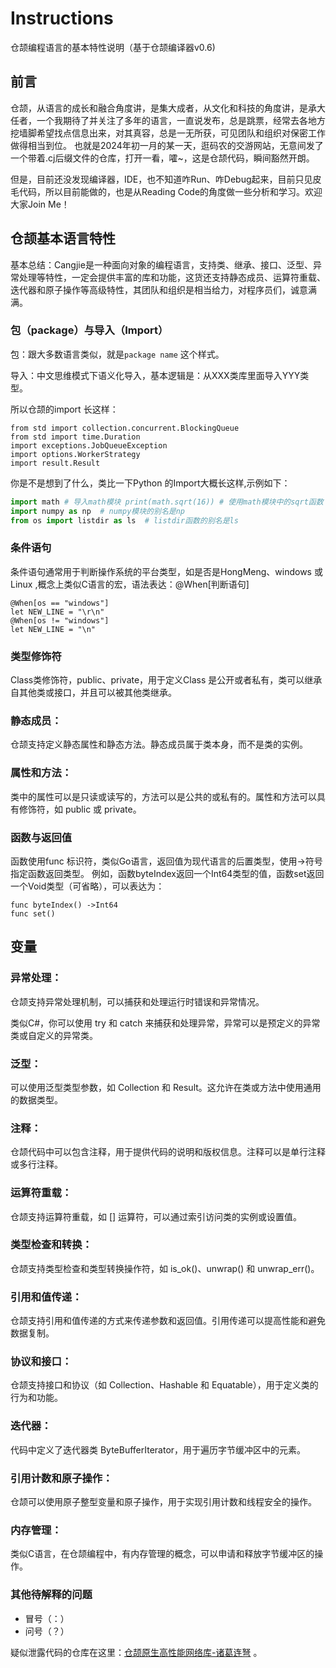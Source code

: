 # Instructions

仓颉编程语言的基本特性说明（基于仓颉编译器v0.6)

## 前言

仓颉，从语言的成长和融合角度讲，是集大成者，从文化和科技的角度讲，是承大任者，一个我期待了并关注了多年的语言，一直说发布，总是跳票，经常去各地方挖墙脚希望找点信息出来，对其真容，总是一无所获，可见团队和组织对保密工作做得相当到位。
也就是2024年初一月的某一天，逛码农的交游网站，无意间发了一个带着.cj后缀文件的仓库，打开一看，嚯~，这是仓颉代码，瞬间豁然开朗。

但是，目前还没发现编译器，IDE，也不知道咋Run、咋Debug起来，目前只见皮毛代码，所以目前能做的，也是从Reading Code的角度做一些分析和学习。欢迎大家Join Me！


## 仓颉基本语言特性

基本总结：Cangjie是一种面向对象的编程语言，支持类、继承、接口、泛型、异常处理等特性，一定会提供丰富的库和功能，这货还支持静态成员、运算符重载、迭代器和原子操作等高级特性，其团队和组织是相当给力，对程序员们，诚意满满。


### 包（package）与导入（Import） 

包：跟大多数语言类似，就是`package name` 这个样式。


导入：中文思维模式下语义化导入，基本逻辑是：从XXX类库里面导入YYY类型。

所以仓颉的import 长这样：

```Cangjie
from std import collection.concurrent.BlockingQueue
from std import time.Duration
import exceptions.JobQueueException
import options.WorkerStrategy
import result.Result
```


你是不是想到了什么，类比一下Python 的Import大概长这样,示例如下：

```Python
import math # 导入math模块 print(math.sqrt(16)) # 使用math模块中的sqrt函数
import numpy as np  # numpy模块的别名是np
from os import listdir as ls  # listdir函数的别名是ls
```

### 条件语句
条件语句通常用于判断操作系统的平台类型，如是否是HongMeng、windows 或Linux ,概念上类似C语言的宏，语法表达：@When[判断语句]

```Cangjie
@When[os == "windows"]
let NEW_LINE = "\r\n"
@When[os != "windows"]
let NEW_LINE = "\n"
```

### 类型修饰符

Class类修饰符，public、private，用于定义Class 是公开或者私有，类可以继承自其他类或接口，并且可以被其他类继承。


### 静态成员：

仓颉支持定义静态属性和静态方法。静态成员属于类本身，而不是类的实例。

### 属性和方法：

类中的属性可以是只读或读写的，方法可以是公共的或私有的。属性和方法可以具有修饰符，如 public 或 private。


### 函数与返回值

函数使用func 标识符，类似Go语言，返回值为现代语言的后置类型，使用->符号指定函数返回类型。
例如，函数byteIndex返回一个Int64类型的值，函数set返回一个Void类型（可省略），可以表达为：

```Cangjie
func byteIndex() ->Int64
func set() 
```

## 变量


### 异常处理：

仓颉支持异常处理机制，可以捕获和处理运行时错误和异常情况。

类似C#，你可以使用 try 和 catch 来捕获和处理异常，异常可以是预定义的异常类或自定义的异常类。


### 泛型：

可以使用泛型类型参数，如 Collection<Byte> 和 Result<Unit>。这允许在类或方法中使用通用的数据类型。

### 注释：

仓颉代码中可以包含注释，用于提供代码的说明和版权信息。注释可以是单行注释或多行注释。


### 运算符重载：

仓颉支持运算符重载，如 [] 运算符，可以通过索引访问类的实例或设置值。


### 类型检查和转换：

仓颉支持类型检查和类型转换操作符，如 is_ok()、unwrap() 和 unwrap_err()。

### 引用和值传递：

仓颉支持引用和值传递的方式来传递参数和返回值。引用传递可以提高性能和避免数据复制。


### 协议和接口：

仓颉支持接口和协议（如 Collection、Hashable 和 Equatable），用于定义类的行为和功能。

### 迭代器：

代码中定义了迭代器类 ByteBufferIterator，用于遍历字节缓冲区中的元素。

### 引用计数和原子操作：

仓颉可以使用原子整型变量和原子操作，用于实现引用计数和线程安全的操作。


### 内存管理：

类似C语言，在仓颉编程中，有内存管理的概念，可以申请和释放字节缓冲区的操作。




### 其他待解释的问题


- 冒号（：）
- 问号（？）


疑似泄露代码的仓库在这里：[仓颉原生高性能网络库-诸葛连弩](https://gitee.com/HW-PLLab/lianu) 。